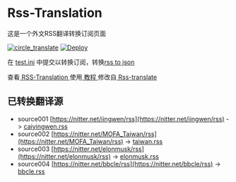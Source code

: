 # Rss-Translation

这是一个外文RSS翻译转换订阅页面 

[![circle_translate](https://github.com/okzhoubo/Rss-Translation/actions/workflows/circle_translate.yml/badge.svg)](https://github.com/okzhoubo/Rss-Translation/actions/workflows/circle_translate.yml)
[![Deploy](https://github.com/okzhoubo/Rss-Translation/actions/workflows/jekyll-gh-pages.yml/badge.svg)](https://github.com/okzhoubo/Rss-Translation/actions/workflows/jekyll-gh-pages.yml)

在 [test.ini](https://github.com/okzhoubo/Rss-Translation/blob/main/test.ini) 中提交以转换订阅，转换[rss to json](https://rss2json.com/)

查看[ RSS-Translation ](https://okzhoubo.github.io/RSS-Translation)使用[ 教程 ](https://www.okzhoubo.net/tutorial/644)修改自[ Rss-translate ](https://github.com/rcy1314/Rss-Translation/)

## 已转换翻译源

 - source001 [https://nitter.net/iingwen/rss](https://nitter.net/iingwen/rss) -> [caiyingwen.rss](rss/caiyingwen.rss)
 - source002 [https://nitter.net/MOFA_Taiwan/rss](https://nitter.net/MOFA_Taiwan/rss) -> [taiwan.rss](rss/taiwan.rss)
 - source003 [https://nitter.net/elonmusk/rss](https://nitter.net/elonmusk/rss) -> [elonmusk.rss](rss/elonmusk.rss)
 - source004 [https://nitter.net/bbcle/rss](https://nitter.net/bbcle/rss) -> [bbcle.rss](rss/bbcle.rss)
